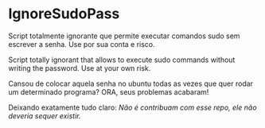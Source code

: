 # IgnoreSudoPass
  

Script totalmente ignorante que permite executar comandos sudo sem escrever a senha. Use por sua conta e risco.






Script totally ignorant that allows to execute sudo commands without writing the password. Use at your own risk.





Cansou de colocar aquela senha no ubuntu todas as vezes que quer rodar um determinado programa?
ORA, seus problemas acabaram!

Deixando exatamente tudo claro:
*Não é contribuam com esse repo, ele não deveria sequer existir.*

